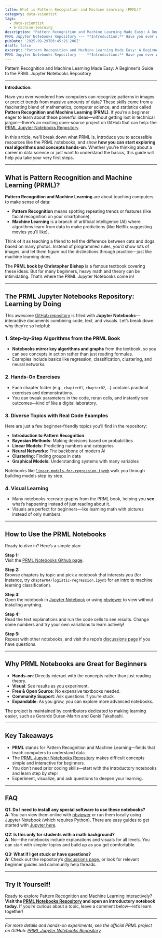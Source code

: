 ```yaml
---
title: What is Pattern Recognition and Machine Learning (PRML)?
category: data-scientist
tags:
  - data-scientist
  - 6-machine-learning
description: "Pattern Recognition and Machine Learning Made Easy: A Beginner’s Guide to the
PRML Jupyter Notebooks Repository --- **Introduction:** Have you ever wo..."
pubDate: '2025-09-29T06:45:26.200Z'
draft: false
excerpt: "Pattern Recognition and Machine Learning Made Easy: A Beginner’s Guide to the
PRML Jupyter Notebooks Repository --- **Introduction:** Have you ever wo..."
---
```


Pattern Recognition and Machine Learning Made Easy: A Beginner’s Guide to the PRML Jupyter Notebooks Repository

---

**Introduction:**

Have you ever wondered how computers can recognize patterns in images or predict trends from massive amounts of data? These skills come from a fascinating blend of mathematics, computer science, and statistics called **Pattern Recognition and Machine Learning (PRML)**. If you’re a beginner eager to learn about these powerful ideas—without getting lost in technical jargon—there’s an exciting open-source project on GitHub that can help: the [PRML Jupyter Notebooks Repository](https://github.com/gerdm/prml).

In this article, we'll break down what PRML is, introduce you to accessible resources like the PRML notebooks, and show **how you can start exploring real algorithms and concepts hands-on**. Whether you’re thinking about a career in data science or just want to understand the basics, this guide will help you take your very first steps.

---

## What is Pattern Recognition and Machine Learning (PRML)?

**Pattern Recognition and Machine Learning** are about teaching computers to make sense of data:  
- **Pattern Recognition** means spotting repeating trends or features (like facial recognition on your smartphone).
- **Machine Learning** is a branch of artificial intelligence (AI) where algorithms learn from data to make predictions (like Netflix suggesting movies you'll like).

Think of it as teaching a friend to tell the difference between cats and dogs based on many photos. Instead of programmed rules, you’d show lots of images, and let them figure out the distinctions through practice—just like machine learning does.

The **PRML book by Christopher Bishop** is a famous textbook covering these ideas. But for many beginners, heavy math and theory can be intimidating. That’s where the PRML Jupyter Notebooks come in!

---

## The PRML Jupyter Notebooks Repository: Learning by Doing

This awesome [GitHub repository](https://github.com/gerdm/prml) is filled with **Jupyter Notebooks**—interactive documents combining code, text, and visuals. Let’s break down why they’re so helpful:

### 1. Step-by-Step Algorithms from the PRML Book

- **Notebooks mirror key algorithms and graphs** from the textbook, so you can see concepts in action rather than just reading formulas.
- Examples include basics like regression, classification, clustering, and neural networks.

### 2. Hands-On Exercises

- Each chapter folder (e.g., `chapter01`, `chapter02`,...) contains practical exercises and demonstrations.
- You can tweak parameters in the code, rerun cells, and instantly see outcomes—kind of like a digital laboratory.

### 3. Diverse Topics with Real Code Examples

Here are just a few beginner-friendly topics you’ll find in the repository:
- **Introduction to Pattern Recognition**
- **Bayesian Methods:** Making decisions based on probabilities
- **Linear Models:** Predicting numbers and categories
- **Neural Networks:** The backbone of modern AI
- **Clustering:** Finding groups in data
- **Graphical Models:** Understanding systems with many variables

Notebooks like [`linear-models-for-regression.ipynb`](https://github.com/gerdm/prml/blob/master/chapter03/linear-models-for-regression.ipynb) walk you through building models step by step.

### 4. Visual Learning

- Many notebooks recreate graphs from the PRML book, helping you **see** what’s happening instead of just reading about it.
- Visuals are perfect for beginners—like learning math with pictures instead of only numbers.

---

## How to Use the PRML Notebooks

Ready to dive in? Here’s a simple plan:

**Step 1:**  
Visit the [PRML Notebooks Github page](https://github.com/gerdm/prml).

**Step 2:**  
Browse chapters by topic and pick a notebook that interests you (for instance, try `chapter04/logistic-regression.ipynb` for an intro to machine learning classification).

**Step 3:**  
Open the notebook in [Jupyter Notebook](https://jupyter.org/) or using [nbviewer](https://nbviewer.org/) to view without installing anything.

**Step 4:**  
Read the text explanations and run the code cells to see results. Change some numbers and try your own variations to learn actively!

**Step 5:**  
Repeat with other notebooks, and visit the repo’s [discussions page](https://github.com/gerdm/prml/discussions) if you have questions.

---

## Why PRML Notebooks are Great for Beginners

- **Hands-on**: Directly interact with the concepts rather than just reading theory.
- **Visual**: See results as you experiment.
- **Free & Open Source**: No expensive textbooks needed.
- **Community Support**: Ask questions if you’re stuck.
- **Expandable**: As you grow, you can explore more advanced notebooks.

The project is maintained by contributors dedicated to making learning easier, such as Gerardo Duran-Martin and Genki Takahashi.

---

## Key Takeaways

- **PRML** stands for Pattern Recognition and Machine Learning—fields that teach computers to understand data.
- The [PRML Jupyter Notebooks Repository](https://github.com/gerdm/prml) makes difficult concepts simple and interactive for beginners.
- You don’t need prior coding skills—start with the introductory notebooks and learn step by step!
- Experiment, visualize, and ask questions to deepen your learning.

---

## FAQ

**Q1: Do I need to install any special software to use these notebooks?**  
**A:** You can view them online with [nbviewer](https://nbviewer.org/) or run them locally using Jupyter Notebook (which requires Python). There are easy guides to get started with [Jupyter here](https://jupyter.org/install).

**Q2: Is this only for students with a math background?**  
**A:** No—the notebooks include explanations and visuals for all levels. You can start with simpler topics and build up as you get comfortable.

**Q3: What if I get stuck or have questions?**  
**A:** Check out the repository’s [discussions page](https://github.com/gerdm/prml/discussions), or look for relevant beginner guides and community help threads.

---

## Try It Yourself!

Ready to explore Pattern Recognition and Machine Learning interactively?  
**Visit the [PRML Notebooks Repository](https://github.com/gerdm/prml) and open an introductory notebook today.** If you’re curious about a topic, leave a comment below—let’s learn together!

---

*For more details and hands-on experiments, see the official PRML project on GitHub: [PRML Jupyter Notebooks Repository](https://github.com/gerdm/prml).*